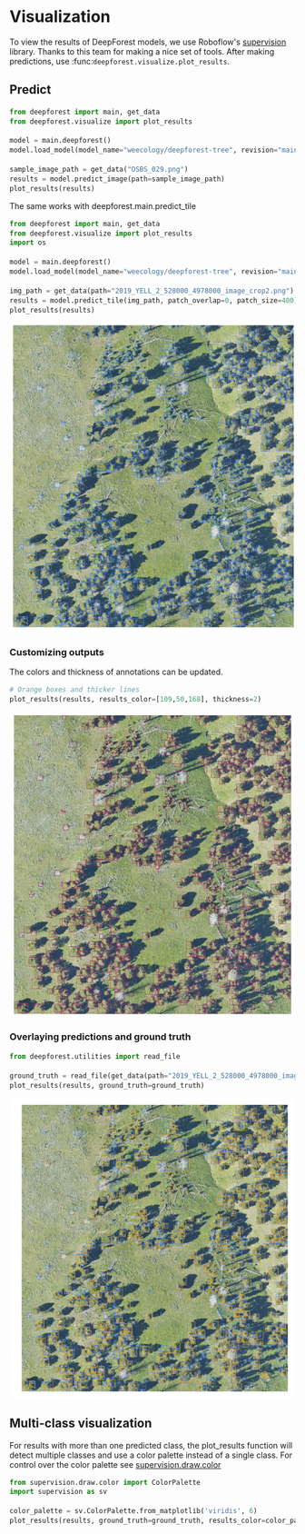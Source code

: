 # Visualization

To view the results of DeepForest models, we use Roboflow's [supervision](https://supervision.roboflow.com/latest/) library. Thanks to this team for making a nice set of tools. After making predictions, use :func:`deepforest.visualize.plot_results`.

## Predict

```python
from deepforest import main, get_data
from deepforest.visualize import plot_results

model = main.deepforest()
model.load_model(model_name="weecology/deepforest-tree", revision="main")

sample_image_path = get_data("OSBS_029.png")
results = model.predict_image(path=sample_image_path)
plot_results(results)
```
The same works with deepforest.main.predict_tile

```python
from deepforest import main, get_data
from deepforest.visualize import plot_results
import os

model = main.deepforest()
model.load_model(model_name="weecology/deepforest-tree", revision="main")

img_path = get_data(path="2019_YELL_2_528000_4978000_image_crop2.png")
results = model.predict_tile(img_path, patch_overlap=0, patch_size=400)
plot_results(results)
```

![sample_image](../../www/Visualization1.png)

### Customizing outputs

The colors and thickness of annotations can be updated.

```python
# Orange boxes and thicker lines
plot_results(results, results_color=[109,50,168], thickness=2)
```
![sample_image](../../www/Visualization2.png)

### Overlaying predictions and ground truth

```python
from deepforest.utilities import read_file

ground_truth = read_file(get_data(path="2019_YELL_2_528000_4978000_image_crop2.xml"))
plot_results(results, ground_truth=ground_truth)
```

![sample_image](../../www/Visualization3.png)

## Multi-class visualization

For results with more than one predicted class, the plot_results function will detect multiple classes and use a color palette instead of a single class. For control over the color palette see [supervision.draw.color](https://supervision.roboflow.com/draw/color/)

```python
from supervision.draw.color import ColorPalette
import supervision as sv

color_palette = sv.ColorPalette.from_matplotlib('viridis', 6)
plot_results(results, ground_truth=ground_truth, results_color=color_palette)
```
